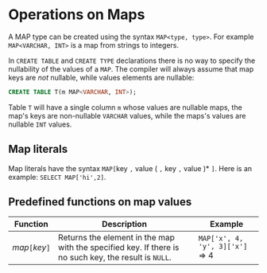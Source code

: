 # Operations on Maps

A MAP type can be created using the syntax `MAP<type, type>`.
For example `MAP<VARCHAR, INT>` is a map from strings to integers.

In `CREATE TABLE` and `CREATE TYPE` declarations there is no way to
specify the nullability of the values of a `MAP`.  The compiler will
always assume that map keys are *not* nullable, while values elements
are nullable:

```sql
CREATE TABLE T(m MAP<VARCHAR, INT>);
```

Table `T` will have a single column `m` whose values are nullable
maps, the map's keys are non-nullable `VARCHAR` values, while the
maps's values are nullable `INT` values.

## Map literals

Map literals have the syntax `MAP[`key `,` value ( `,` key `,` value )* `]`.
Here is an example: `SELECT MAP['hi',2]`.

## Predefined functions on map values

| Function                                                             | Description                                                                                                                                                                                                                                                                               | Example                                                             |
|----------------------------------------------------------------------|-------------------------------------------------------------------------------------------------------------------------------------------------------------------------------------------------------------------------------------------------------------------------------------------|---------------------------------------------------------------------|
| _map_`[`_key_`]`                                                 | Returns the element in the map with the specified key. If there is no such key, the result is `NULL`.                                                                 | `MAP['x', 4, 'y', 3]['x']` => 4                                                |

